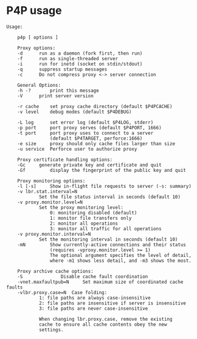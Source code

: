 



# P4P usage

	Usage:

	    p4p [ options ]

	    Proxy options:
		-d		run as a daemon (fork first, then run)
		-f		run as single-threaded server
		-i		run for inetd (socket on stdin/stdout)
		-q		suppress startup messages
		-c		Do not compress proxy <-> server connection

	    General Options:
		-h -?		print this message
		-V		print server version

		-r cache	set proxy cache directory (default $P4PCACHE)
		-v level	debug modes (default $P4DEBUG)

		-L log		set error log (default $P4LOG, stderr)
		-p port		port proxy serves (default $P4PORT, 1666)
		-t port		port proxy uses to connect to a server
					(default $P4TARGET, perforce:1666)
		-e size		proxy should only cache files larger than size
		-u service	Perforce user to authorize proxy

	    Proxy certificate handling options:
		-Gc		generate private key and certificate and quit
		-Gf 		display the fingerprint of the public key and quit

	    Proxy monitoring options:
		-l [-s]		Show in-flight file requests to server (-s: summary)
		-v lbr.stat.interval=N
		   		Set the file status interval in seconds (default 10)
		-v proxy.monitor.level=N
		   		Set the proxy monitoring level:
		       		0: monitoring disabled (default)
		       		1: monitor file transfers only
		       		2: monitor all operations
		       		3: monitor all traffic for all operations
		-v proxy.monitor.interval=N
		   		Set the monitoring interval in seconds (default 10)
		-mN   		Show currently-active connections and their status
		       		(requires -vproxy.monitor.level >= 1)
		       		The optional argument specifies the level of detail,
		       		where -m1 shows less detail, and -m3 shows the most.

	    Proxy archive cache options:
		-S              Disable cache fault coordination
		-vnet.maxfaultpub=N     Set maximum size of coordinated cache faults
		-vlbr.proxy.case=N	Case folding:
				1: file paths are always case-insensitive
				2: file paths are insensitive if server is insensitive
				3: file paths are never case-insensitive

				When changing lbr.proxy.case, remove the existing
				cache to ensure all cache contents obey the new
				settings.

